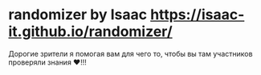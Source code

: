 # randomizer by Isaac https://isaac-it.github.io/randomizer/
Дорогие зрители я помогая вам для чего то, чтобы вы там участников проверяли знания ❤️!!!  
